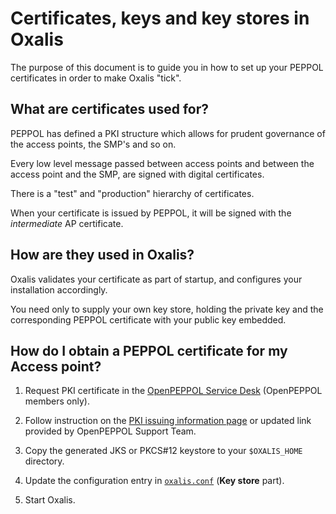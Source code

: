 # Certificates, keys and key stores in Oxalis

The purpose of this document is to guide you in how to set up your PEPPOL certificates in order to make Oxalis "tick".


## What are certificates used for?

PEPPOL has defined a PKI structure which allows for prudent governance of the access points, the SMP's and so on.

Every low level message passed between access points and between the access point and the SMP, are signed with digital certificates.

There is a "test" and "production" hierarchy of certificates.

When your certificate is issued by PEPPOL, it will be signed with the *intermediate* AP certificate.


## How are they used in Oxalis?

Oxalis validates your certificate as part of startup, and configures your installation accordingly.

You need only to supply your own key store, holding the private key and the corresponding PEPPOL certificate with your public key embedded.


## How do I obtain a PEPPOL certificate for my Access point?

1. Request PKI certificate in the [OpenPEPPOL Service Desk](https://openpeppol.atlassian.net/servicedesk/customer/portal/1) (OpenPEPPOL members only).

1. Follow instruction on the [PKI issuing information page](https://openpeppol.atlassian.net/wiki/spaces/OPMA/pages/193069072/Introduction+to+the+revised+PKI+Certificate+infrastructure+and+issuing+process) or updated link provided by OpenPEPPOL Support Team.

1. Copy the generated JKS or PKCS#12 keystore to your ```$OXALIS_HOME``` directory.

1. Update the configuration entry in [`oxalis.conf`](/doc/configuration.adoc#key-store) (**Key store** part).

1. Start Oxalis.

